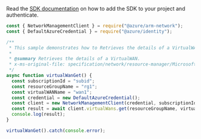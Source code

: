 Read the [SDK documentation](https://github.com/Azure/azure-sdk-for-js/blob/%40azure%2Farm-network_28.0.0/sdk/network/arm-network/README.md) on how to add the SDK to your project and authenticate.

```javascript
const { NetworkManagementClient } = require("@azure/arm-network");
const { DefaultAzureCredential } = require("@azure/identity");

/**
 * This sample demonstrates how to Retrieves the details of a VirtualWAN.
 *
 * @summary Retrieves the details of a VirtualWAN.
 * x-ms-original-file: specification/network/resource-manager/Microsoft.Network/stable/2021-08-01/examples/VirtualWANGet.json
 */
async function virtualWanGet() {
  const subscriptionId = "subid";
  const resourceGroupName = "rg1";
  const virtualWANName = "wan1";
  const credential = new DefaultAzureCredential();
  const client = new NetworkManagementClient(credential, subscriptionId);
  const result = await client.virtualWans.get(resourceGroupName, virtualWANName);
  console.log(result);
}

virtualWanGet().catch(console.error);
```
